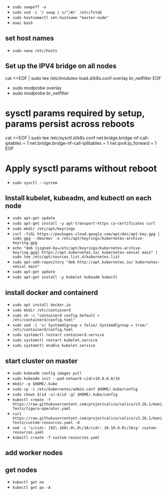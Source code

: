 - `sudo swapoff -a`
- `sudo sed -i '/ swap / s/^/#/' /etc/fstab`
- `sudo hostnamectl set-hostname "master-node"`
- `exec bash`

## set host names

- `sudo nano /etc/hosts`

## Set up the IPV4 bridge on all nodes

cat <<EOF | sudo tee /etc/modules-load.d/k8s.conf
overlay
br_netfilter
EOF

- sudo modprobe overlay
- sudo modprobe br_netfilter

# sysctl params required by setup, params persist across reboots
cat <<EOF | sudo tee /etc/sysctl.d/k8s.conf
net.bridge.bridge-nf-call-iptables  = 1
net.bridge.bridge-nf-call-ip6tables = 1
net.ipv4.ip_forward                 = 1
EOF

# Apply sysctl params without reboot
- `sudo sysctl --system`

## Install kubelet, kubeadm, and kubectl on each node
- `sudo apt-get update`
- `sudo apt-get install -y apt-transport-https ca-certificates curl`
- `sudo mkdir /etc/apt/keyrings`
- `curl -fsSL https://packages.cloud.google.com/apt/doc/apt-key.gpg | sudo gpg --dearmor -o /etc/apt/keyrings/kubernetes-archive-keyring.gpg`
- `echo "deb [signed-by=/etc/apt/keyrings/kubernetes-archive-keyring.gpg] https://apt.kubernetes.io/ kubernetes-xenial main" | sudo tee /etc/apt/sources.list.d/kubernetes.list`
- `sudo apt-add-repository "deb http://apt.kubernetes.io/ kubernetes-xenial main"`
- `sudo apt-get update`
- `sudo apt-get install -y kubelet kubeadm kubectl`
## install docker and containerd
 - `sudo apt install docker.io`
- `sudo mkdir /etc/containerd`
- `sudo sh -c "containerd config default > /etc/containerd/config.toml"`
- `sudo sed -i 's/ SystemdCgroup = false/ SystemdCgroup = true/' /etc/containerd/config.toml`
- `sudo systemctl restart containerd.service`
- `sudo systemctl restart kubelet.service`
- `sudo systemctl enable kubelet.service`

## start cluster on master
- `sudo kubeadm config images pull`
- `sudo kubeadm init --pod-network-cidr=10.0.0.0/16`
- `mkdir -p $HOME/.kube`
- `sudo cp -i /etc/kubernetes/admin.conf $HOME/.kube/config`
- `sudo chown $(id -u):$(id -g) $HOME/.kube/config`
- `kubectl create -f https://raw.githubusercontent.com/projectcalico/calico/v3.26.1/manifests/tigera-operator.yaml`
- `curl https://raw.githubusercontent.com/projectcalico/calico/v3.26.1/manifests/custom-resources.yaml -O`
- `sed -i 's/cidr: 192\.168\.0\.0\/16/cidr: 10.10.0.0\/16/g' custom-resources.yaml`
- `kubectl create -f custom-resources.yaml`
## add worker nodes

## get nodes
- `kubectl get no`
- `kubectl get po -A`